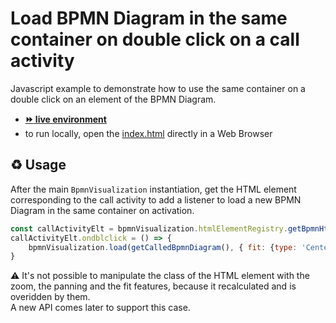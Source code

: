 # Load BPMN Diagram in the same container on double click on a call activity

Javascript example to demonstrate how to use the same container on a double click on an element of the BPMN Diagram.
- [__:fast_forward: live environment__](https://cdn.statically.io/gh/process-analytics/bpmn-visualization-examples/master/examples/interaction/call-activity-with-reload-on-dblclick/index.html)
- to run locally, open the [index.html](index.html) directly in a Web Browser

## ♻️ Usage

After the main `BpmnVisualization` instantiation, get the HTML element corresponding to the call activity to add a listener to load a new BPMN Diagram in the same container on activation.

```javascript
const callActivityElt = bpmnVisualization.htmlElementRegistry.getBpmnHtmlElement('call_activity');
callActivityElt.ondblclick = () => {
    bpmnVisualization.load(getCalledBpmnDiagram(), { fit: {type: 'Center'} });
}
```

⚠️ It's not possible to manipulate the class of the HTML element with the zoom, the panning and the fit features, because it recalculated and is overidden by them. \
A new API comes later to support this case.
